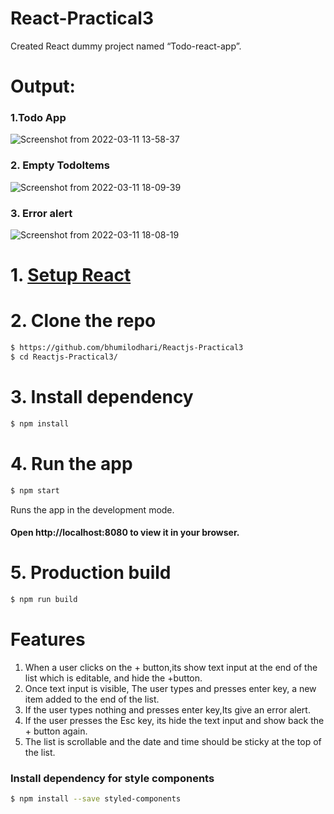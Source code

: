 # React-Practical3
  Created React dummy project named “Todo-react-app”.

# Output:

### 1.Todo App
![Screenshot from 2022-03-11 13-58-37](https://user-images.githubusercontent.com/97098100/157832122-97274835-219e-4c36-8532-38dfb21ba970.png)

### 2. Empty TodoItems
![Screenshot from 2022-03-11 18-09-39](https://user-images.githubusercontent.com/97098100/157868523-3b297f3f-943e-4677-b00e-555df526f3d2.png)

### 3. Error alert 
![Screenshot from 2022-03-11 18-08-19](https://user-images.githubusercontent.com/97098100/157868301-8ee7d076-5378-4946-90b4-501b77fe0d4f.png)


# 1. [Setup React](https://reactjs.org/docs/try-react.html)

# 2. Clone the repo

```sh
$ https://github.com/bhumilodhari/Reactjs-Practical3
$ cd Reactjs-Practical3/
```
# 3. Install dependency
```sh
$ npm install
```

# 4. Run the app
```sh
$ npm start
```
Runs the app in the development mode.
#### Open http://localhost:8080 to view it in your browser.

# 5. Production build

```sh
$ npm run build
```
# Features

1. When a user clicks on the + button,its show text input at the end of the list which is editable, and hide the +button.
2. Once text input is visible, The user types and presses enter key, a new item added to the end of the list.
3. If the user types nothing and presses enter key,Its give an error alert.
4. If the user presses the Esc key, its hide the text input and show back the + button again.
5. The list is scrollable and the date and time should be sticky at the top of the list.

### Install dependency for style components
```sh
$ npm install --save styled-components
```
